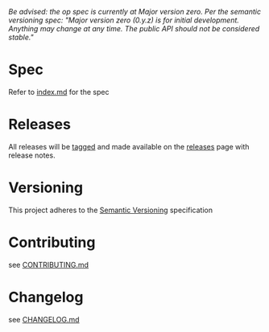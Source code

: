 *Be advised: the op spec is currently at Major version zero. Per the semantic versioning spec: 
"Major version zero (0.y.z) is for initial development. Anything may change at any time. 
The public API should not be considered stable."*

# Spec
Refer to [index.md](index.md) for the spec

# Releases
All releases will be [tagged](https://github.com/opspec-io/spec/tags) and made available on the 
[releases](https://github.com/opspec-io/spec/releases) page with release notes.

# Versioning
This project adheres to the [Semantic Versioning](http://semver.org/) specification

# Contributing
see [CONTRIBUTING.md](CONTRIBUTING.md)

# Changelog
see [CHANGELOG.md](CHANGELOG.md)
